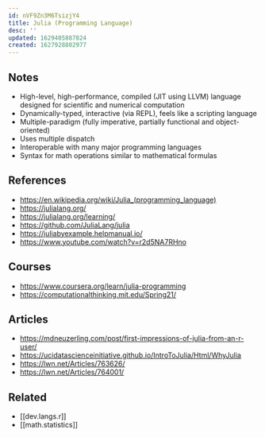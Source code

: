```yaml
---
id: nVF9Zn3M6TsizjY4
title: Julia (Programming Language)
desc: ''
updated: 1629405887824
created: 1627928802977
---
```


## Notes

- High-level, high-performance, compiled (JIT using LLVM) language designed for scientific and numerical computation
- Dynamically-typed, interactive (via REPL), feels like a scripting language
- Multiple-paradigm (fully imperative, partially functional and object-oriented)
- Uses multiple dispatch
- Interoperable with many major programming languages
- Syntax for math operations similar to mathematical formulas

## References

- https://en.wikipedia.org/wiki/Julia_(programming_language)
- https://julialang.org/
- https://julialang.org/learning/
- https://github.com/JuliaLang/julia
- https://juliabyexample.helpmanual.io/
- https://www.youtube.com/watch?v=r2d5NA7RHno

## Courses

- https://www.coursera.org/learn/julia-programming
- https://computationalthinking.mit.edu/Spring21/

## Articles

- https://mdneuzerling.com/post/first-impressions-of-julia-from-an-r-user/
- https://ucidatascienceinitiative.github.io/IntroToJulia/Html/WhyJulia
- https://lwn.net/Articles/763626/
- https://lwn.net/Articles/764001/

## Related

- [[dev.langs.r]]
- [[math.statistics]]

